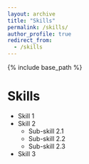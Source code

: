 ```yaml
---
layout: archive
title: "Skills"
permalink: /skills/
author_profile: true
redirect_from:
  - /skills
---
```


{% include base_path %}


  
Skills
======
* Skill 1
* Skill 2
  * Sub-skill 2.1
  * Sub-skill 2.2
  * Sub-skill 2.3
* Skill 3

